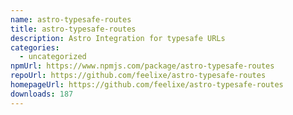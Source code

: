 ```yaml
---
name: astro-typesafe-routes
title: astro-typesafe-routes
description: Astro Integration for typesafe URLs
categories:
  - uncategorized
npmUrl: https://www.npmjs.com/package/astro-typesafe-routes
repoUrl: https://github.com/feelixe/astro-typesafe-routes
homepageUrl: https://github.com/feelixe/astro-typesafe-routes
downloads: 187
---
```

